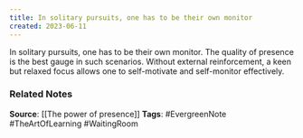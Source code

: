 ```yaml
---
title: In solitary pursuits, one has to be their own monitor
created: 2023-06-11
---
```


In solitary pursuits, one has to be their own monitor. The quality of presence is the best gauge in such scenarios. Without external reinforcement, a keen but relaxed focus allows one to self-motivate and self-monitor effectively.

### Related Notes
**Source**: [[The power of presence]]
**Tags**: #EvergreenNote #TheArtOfLearning #WaitingRoom 

